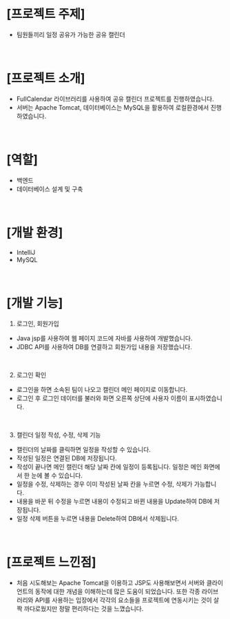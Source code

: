 # [프로젝트 주제]
- 팀원들끼리 일정 공유가 가능한 공유 캘린더
<br>

# [프로젝트 소개] 
- FullCalendar 라이브러리를 사용하여 공유 캘린더 프로젝트를 진행하였습니다.
- 서버는 Apache Tomcat, 데이터베이스는 MySQL을 활용하여 로컬환경에서 진행하였습니다.
<br>

# [역할] 
- 백엔드
- 데이터베이스 설계 및 구축
<br>

# [개발 환경]
- IntelliJ
- MySQL
<br>

# [개발 기능]
1. 로그인, 회원가입
- Java jsp를 사용하여 웹 페이지 코드에 자바를 사용하여 개발했습니다.
- JDBC API를 사용하여 DB를 연결하고 회원가입 내용을 저장했습니다.
<br>

2. 로그인 확인
- 로그인을 하면 소속된 팀이 나오고 캘린더 메인 페이지로 이동합니다.
- 로그인 후 로그인 데이터를 불러와 화면 오른쪽 상단에 사용자 이름이 표시하였습니다.
<br>

3. 캘린더 일정 작성, 수정, 삭제 기능
- 캘린더의 날짜를 클릭하면 일정을 작성할 수 있습니다.
- 작성된 일정은 연결된 DB에 저장됩니다.
- 작성이 끝나면 메인 캘린더 해당 날짜 칸에 일정이 등록됩니다. 일정은 메인 화면에서 한 눈에 볼 수 있습니다.
- 일정을 수정, 삭제하는 경우 이미 작성된 날짜 칸을 누르면 수정, 삭제가 가능합니다.
- 내용을 바꾼 뒤 수정을 누르면 내용이 수정되고 바뀐 내용을 Update하여 DB에 저장됩니다.
- 일정 삭제 버튼을 누르면 내용을 Delete하여 DB에서 삭제됩니다.
<br>

# [프로젝트 느낀점]
- 처음 시도해보는 Apache Tomcat을 이용하고 JSP도 사용해보면서 서버와 클라이언트의 동작에 대한 개념을 이해하는데 많은 도움이 되었습니다. 또한 각종 라이브러리와 API를 사용하는 입장에서 각각의 요소들을 프로젝트에 연동시키는 것이 살짝 까다로웠지만 정말 편리하다는 것을 느꼈습니다.
